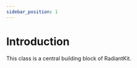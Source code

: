 ```yaml
---
sidebar_position: 1
---
```


# Introduction

This class is a central building block of RadiantKit.

